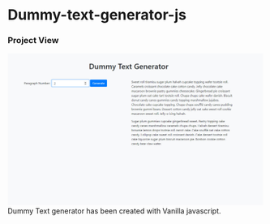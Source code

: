 # Dummy-text-generator-js
### Project View
![Screenshot](https://github.com/rakibulhasan15/Dummy-text-generator/blob/031b99968bcbc52faa3d3387542ea3851d850b89/project%20screenshot.jpg "Project Screenshot")
Dummy Text generator has been created with Vanilla javascript.
